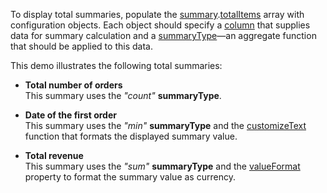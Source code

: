 To display total summaries, populate the [summary](/Documentation/ApiReference/UI_Components/dxDataGrid/Configuration/summary/).[totalItems](/Documentation/ApiReference/UI_Components/dxDataGrid/Configuration/summary/totalItems/) array with configuration objects. Each object should specify a [column](/Documentation/ApiReference/UI_Components/dxDataGrid/Configuration/summary/totalItems/#column) that supplies data for summary calculation and a [summaryType](/Documentation/ApiReference/UI_Components/dxDataGrid/Configuration/summary/totalItems/#summaryType)&mdash;an aggregate function that should be applied to this data.

This demo illustrates the following total summaries:

- **Total number of orders**             
This summary uses the *"count"* **summaryType**.

- **Date of the first order**              
This summary uses the *"min"* **summaryType** and the [customizeText](/Documentation/ApiReference/UI_Components/dxDataGrid/Configuration/summary/totalItems/#customizeText) function that formats the displayed summary value.
   
- **Total revenue**        
This summary uses the *"sum"* **summaryType** and the [valueFormat](/Documentation/ApiReference/UI_Components/dxDataGrid/Configuration/summary/totalItems/#valueFormat) property to format the summary value as currency.
